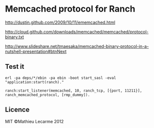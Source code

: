 Memcached protocol for Ranch
============================

http://dustin.github.com/2009/10/11/ememcached.html

http://cloud.github.com/downloads/memcached/memcached/protocol-binary.txt

http://www.slideshare.net/tmaesaka/memcached-binary-protocol-in-a-nutshell-presentation#btnNext

Test it
-------

    erl -pa deps/*/ebin -pa ebin -boot start_sasl -eval "application:start(ranch)."

    ranch:start_listener(memcached, 10, ranch_tcp, [{port, 11211}], ranch_memcached_protocol, [rmp_dummy]).

Licence
-------

MIT ©Mathieu Lecarme 2012
